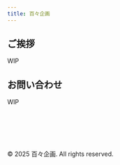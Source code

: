 ```yaml
---
title: 百々企画
---
```


## ご挨拶

WIP

## お問い合わせ

WIP

<footer style="margin-top: 100px;">
  <p>&copy; 2025 百々企画. All rights reserved.</p>
</footer>

